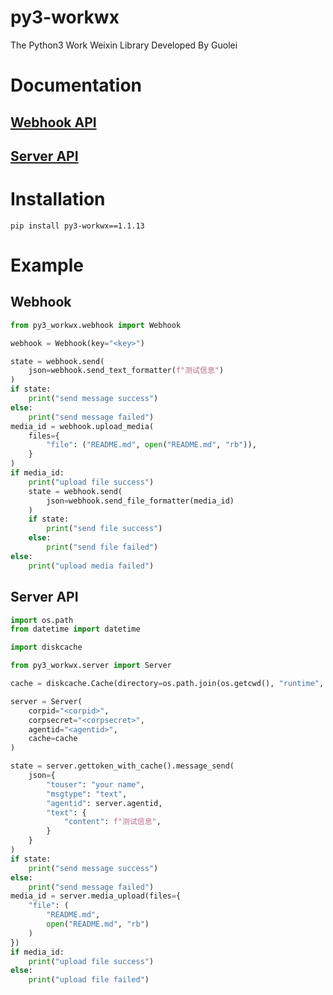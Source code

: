 # py3-workwx

The Python3 Work Weixin Library Developed By Guolei

# Documentation

## [Webhook API](https://developer.work.weixin.qq.com/document/path/91770)

## [Server API](https://developer.work.weixin.qq.com/document/path/90664)

# Installation

```shell
pip install py3-workwx==1.1.13
```

# Example

## Webhook

```python
from py3_workwx.webhook import Webhook

webhook = Webhook(key="<key>")

state = webhook.send(
    json=webhook.send_text_formatter(f"测试信息")
)
if state:
    print("send message success")
else:
    print("send message failed")
media_id = webhook.upload_media(
    files={
        "file": ("README.md", open("README.md", "rb")),
    }
)
if media_id:
    print("upload file success")
    state = webhook.send(
        json=webhook.send_file_formatter(media_id)
    )
    if state:
        print("send file success")
    else:
        print("send file failed")
else:
    print("upload media failed")
```

## Server API

```python
import os.path
from datetime import datetime

import diskcache

from py3_workwx.server import Server

cache = diskcache.Cache(directory=os.path.join(os.getcwd(), "runtime", "diskcache", "default"))

server = Server(
    corpid="<corpid>",
    corpsecret="<corpsecret>",
    agentid="<agentid>",
    cache=cache
)

state = server.gettoken_with_cache().message_send(
    json={
        "touser": "your name",
        "msgtype": "text",
        "agentid": server.agentid,
        "text": {
            "content": f"测试信息",
        }
    }
)
if state:
    print("send message success")
else:
    print("send message failed")
media_id = server.media_upload(files={
    "file": (
        "README.md",
        open("README.md", "rb")
    )
})
if media_id:
    print("upload file success")
else:
    print("upload file failed")
```